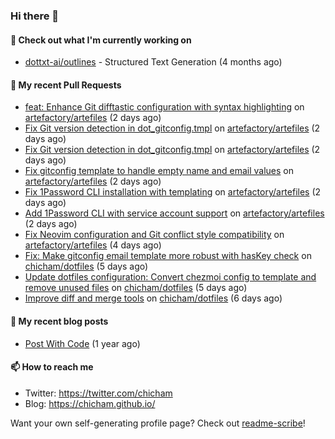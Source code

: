 ### Hi there 👋

#### 👷 Check out what I'm currently working on

- [dottxt-ai/outlines](https://github.com/dottxt-ai/outlines) - Structured Text Generation (4 months ago)

#### 🔨 My recent Pull Requests

- [feat: Enhance Git difftastic configuration with syntax highlighting](https://github.com/artefactory/artefiles/pull/30) on [artefactory/artefiles](https://github.com/artefactory/artefiles) (2 days ago)
- [Fix Git version detection in dot_gitconfig.tmpl](https://github.com/artefactory/artefiles/pull/29) on [artefactory/artefiles](https://github.com/artefactory/artefiles) (2 days ago)
- [Fix Git version detection in dot_gitconfig.tmpl](https://github.com/artefactory/artefiles/pull/28) on [artefactory/artefiles](https://github.com/artefactory/artefiles) (2 days ago)
- [Fix gitconfig template to handle empty name and email values](https://github.com/artefactory/artefiles/pull/27) on [artefactory/artefiles](https://github.com/artefactory/artefiles) (2 days ago)
- [Fix 1Password CLI installation with templating](https://github.com/artefactory/artefiles/pull/26) on [artefactory/artefiles](https://github.com/artefactory/artefiles) (2 days ago)
- [Add 1Password CLI with service account support](https://github.com/artefactory/artefiles/pull/25) on [artefactory/artefiles](https://github.com/artefactory/artefiles) (2 days ago)
- [Fix Neovim configuration and Git conflict style compatibility](https://github.com/artefactory/artefiles/pull/24) on [artefactory/artefiles](https://github.com/artefactory/artefiles) (4 days ago)
- [Fix: Make gitconfig email template more robust with hasKey check](https://github.com/chicham/dotfiles/pull/7) on [chicham/dotfiles](https://github.com/chicham/dotfiles) (5 days ago)
- [Update dotfiles configuration: Convert chezmoi config to template and remove unused files](https://github.com/chicham/dotfiles/pull/6) on [chicham/dotfiles](https://github.com/chicham/dotfiles) (5 days ago)
- [Improve diff and merge tools](https://github.com/chicham/dotfiles/pull/5) on [chicham/dotfiles](https://github.com/chicham/dotfiles) (6 days ago)

#### 📜 My recent blog posts

- [Post With Code](https://chicham.github.io/posts/post-with-code/) (1 year ago)

#### 📫 How to reach me

- Twitter: https://twitter.com/chicham
- Blog: https://chicham.github.io/

Want your own self-generating profile page? Check out [readme-scribe](https://github.com/muesli/readme-scribe)!


